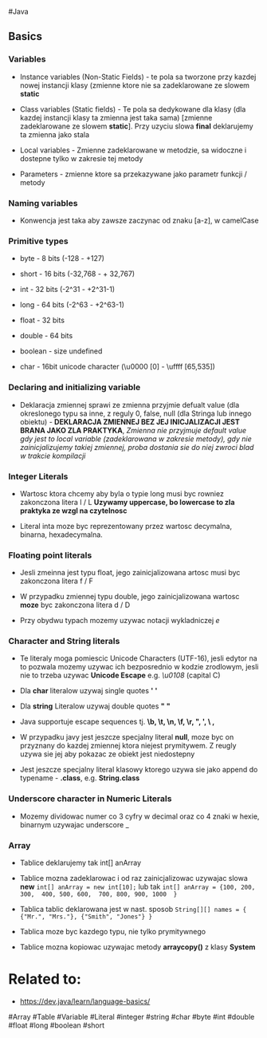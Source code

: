 #Java

## Basics

### Variables

* Instance variables (Non-Static Fields) - te pola sa tworzone przy kazdej nowej instancji klasy (zmienne ktore nie sa zadeklarowane ze slowem **static**

* Class variables (Static fields) -  Te pola sa dedykowane dla klasy (dla kazdej instancji klasy ta zmienna jest taka sama) [zmienne zadeklarowane ze slowem **static**]. Przy uzyciu slowa **final** deklarujemy ta zmienna jako stala

* Local variables - Zmienne zadeklarowane w metodzie, sa widoczne i dostepne tylko w zakresie tej metody

* Parameters - zmienne ktore sa przekazywane jako parametr funkcji / metody

### Naming variables

* Konwencja jest taka aby zawsze zaczynac od znaku [a-z], w camelCase


### Primitive types

* byte - 8 bits (-128 - +127)

* short - 16 bits (-32,768 - + 32,767)

* int - 32 bits (-2^31 - +2^31-1)

* long - 64 bits (-2^63 - +2^63-1)

* float - 32 bits

* double - 64 bits

* boolean - size undefined

* char - 16bit unicode character (\u0000 [0] - \uffff [65,535])

### Declaring and initializing variable

* Deklaracja zmiennej sprawi ze zmienna przyjmie defualt value (dla okreslonego typu sa inne, z reguly 0, false, null (dla Stringa lub innego obiektu) - **DEKLARACJA ZMIENNEJ BEZ JEJ INICJALIZACJI JEST BRANA JAKO ZLA PRAKTYKA**, *Zmienna nie przyjmuje default value gdy jest to local variable (zadeklarowana w zakresie metody), gdy nie zainicjalizujemy takiej zmiennej, proba dostania sie do niej zwroci blad w trakcie kompilacji*

### Integer Literals

* Wartosc ktora chcemy aby byla o typie long musi byc rowniez zakonczona litera l / L **Uzywamy uppercase, bo lowercase to zla praktyka ze wzgl na czytelnosc**

* Literal inta moze byc reprezentowany przez wartosc decymalna, binarna, hexadecymalna.

### Floating point literals

*  Jesli zmeinna jest typu float, jego zainicjalizowana artosc musi byc zakonczona litera f / F

* W przypadku zmiennej typu double, jego zainicjalizowana wartosc **moze** byc zakonczona litera d / D

* Przy obydwu typach mozemy uzywac notacji wykladniczej *e*

### Character and String literals

* Te literaly moga pomiescic Unicode Characters (UTF-16), jesli edytor na to pozwala mozemy uzywac ich bezposrednio w kodzie zrodlowym, jesli nie to trzeba uzywac **Unicode Escape** e.g. *\u0108* (capital C)

* Dla **char** literalow uzywaj single quotes **' '** 

* Dla **string** Literalow uzywaj double quotes **" "**

* Java supportuje escape sequences tj. **\b, \t, \n, \f, \r, \", \', \\ ,**

* W przypadku javy jest jeszcze specjalny literal **null**, moze byc on przyznany do kazdej zmiennej ktora niejest prymitywem. Z reugly uzywa sie jej aby pokazac ze obiekt jest niedostepny

* Jest jeszcze specjalny literal klasowy ktorego uzywa sie jako append do typename - **.class**, e.g. **String.class**

### Underscore character in Numeric Literals

* Mozemy dividowac numer co 3 cyfry w decimal oraz co 4 znaki w hexie, binarnym uzywajac underscore \_

### Array

* Tablice deklarujemy tak int[] anArray

* Tablice mozna zadeklarowac i od raz zainicjalizowac uzywajac slowa **new** ```int[] anArray = new int[10];``` lub tak ```int[] anArray = {100, 200, 300, 
400, 500, 600, 
700, 800, 900, 1000 
}```

* Tablica tablic deklarowana jest w nast. sposob ```String[][] names = { {"Mr.", "Mrs."}, {"Smith", "Jones"} }```

* Tablica moze byc kazdego typu, nie tylko prymitywnego

* Tablice mozna kopiowac uzywajac metody **arraycopy()** z klasy **System**

# Related to: 

* https://dev.java/learn/language-basics/



#Array #Table #Variable #Literal #integer #string #char #byte #int #double #float #long #boolean #short
